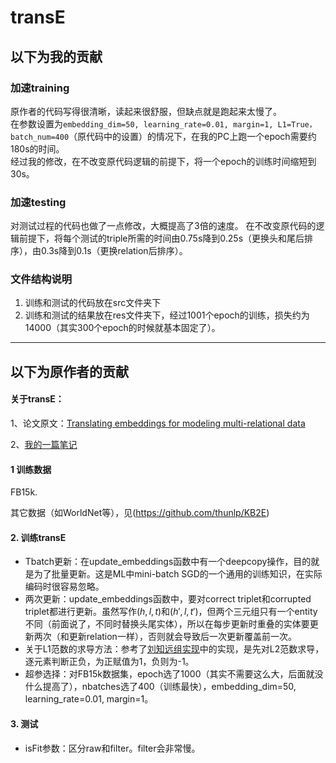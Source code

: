 # transE
## 以下为我的贡献
### 加速training
原作者的代码写得很清晰，读起来很舒服，但缺点就是跑起来太慢了。<br/>
在参数设置为`embedding_dim=50, learning_rate=0.01, margin=1, L1=True，batch_num=400`（原代码中的设置）的情况下，在我的PC上跑一个epoch需要约180s的时间。<br/>
经过我的修改，在不改变原代码逻辑的前提下，将一个epoch的训练时间缩短到30s。

### 加速testing
对测试过程的代码也做了一点修改，大概提高了3倍的速度。
在不改变原代码的逻辑前提下，将每个测试的triple所需的时间由0.75s降到0.25s（更换头和尾后排序），由0.3s降到0.1s（更换relation后排序）。
	
### 文件结构说明
1. 训练和测试的代码放在src文件夹下
2. 训练和测试的结果放在res文件夹下，经过1001个epoch的训练，损失约为14000（其实300个epoch的时候就基本固定了）。

---
## 以下为原作者的贡献
#### 关于transE：

1、论文原文：[Translating embeddings for modeling multi-relational data](http://papers.nips.cc/paper/5071-translating-embeddings-for-modeling-multi-rela)

2、[我的一篇笔记](https://blog.csdn.net/shunaoxi2313/article/details/89766467)

#### 1 训练数据

FB15k. 

其它数据（如WorldNet等），见(https://github.com/thunlp/KB2E)

#### 2. 训练transE

- Tbatch更新：在update_embeddings函数中有一个deepcopy操作，目的就是为了批量更新。这是ML中mini-batch SGD的一个通用的训练知识，在实际编码时很容易忽略。
- 两次更新：update_embeddings函数中，要对correct triplet和corrupted triplet都进行更新。虽然写作$(h,l,t)$和$(h',l,t')$，但两个三元组只有一个entity不同（前面说了，不同时替换头尾实体），所以在每步更新时重叠的实体要更新两次（和更新relation一样），否则就会导致后一次更新覆盖前一次。
- 关于L1范数的求导方法：参考了[刘知远组实现](https://github.com/thunlp/KB2E)中的实现，是先对L2范数求导，逐元素判断正负，为正赋值为1，负则为-1。
- 超参选择：对FB15k数据集，epoch选了1000（其实不需要这么大，后面就没什么提高了），nbatches选了400（训练最快），embedding_dim=50, learning_rate=0.01, margin=1。


 #### 3. 测试
- isFit参数：区分raw和filter。filter会非常慢。
